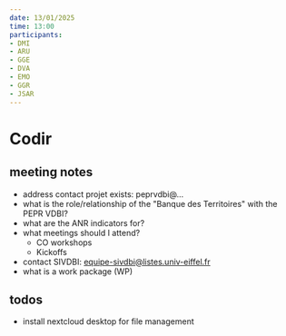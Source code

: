 ```yaml
---
date: 13/01/2025
time: 13:00
participants:
- DMI
- ARU
- GGE
- DVA
- EMO
- GGR
- JSAR
---
```


# Codir

## meeting notes
- address contact projet exists: peprvdbi@...
- what is the role/relationship of the "Banque des Territoires" with the PEPR VDBI?
- what are the ANR indicators for?
- what meetings should I attend?
  - CO workshops
  - Kickoffs
- contact SIVDBI: equipe-sivdbi@listes.univ-eiffel.fr
- what is a work package (WP)

## todos
- install nextcloud desktop for file management
